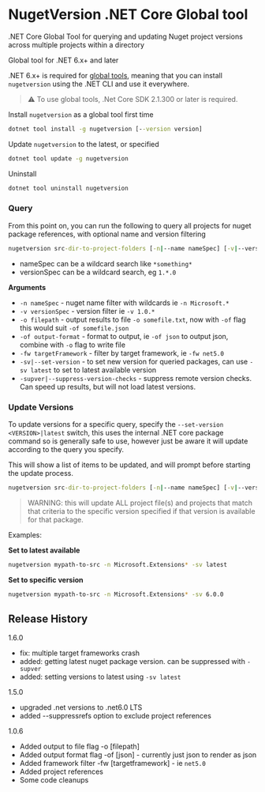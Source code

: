 # NugetVersion .NET Core Global tool 

.NET Core Global Tool for querying and updating Nuget project versions across multiple projects within a directory

Global tool for .NET 6.x+ and later

.NET 6.x+ is required for [global tools](https://docs.microsoft.com/en-us/dotnet/core/tools/global-tools),
meaning that you can install `nugetversion` using the .NET CLI and use it everywhere.

> :warning: To use global tools, .Net Core SDK 2.1.300 or later is required. 

Install `nugetversion` as a global tool first time

```cmd
dotnet tool install -g nugetversion [--version version]
```

Update `nugetversion` to the latest, or specified

```cmd
dotnet tool update -g nugetversion
```

Uninstall

```cmd
dotnet tool uninstall nugetversion
```

### Query
From this point on, you can run the following to query all projects for nuget package references, with optional name and version filtering

```cmd
nugetversion src-dir-to-project-folders [-n|--name nameSpec] [-v|--version versionSpec] [-o filepath] [-of json] [-fw targetFramework]
```

* nameSpec can be a wildcard search like `*something*`
* versionSpec can be a wildcard search, eg `1.*.0`

**Arguments**

- `-n nameSpec` - nuget name filter with wildcards ie `-n Microsoft.*`
- `-v versionSpec` - version filter ie `-v 1.0.*`
- `-o filepath` - output results to file `-o somefile.txt`, now with `-of` flag this would suit `-of somefile.json`
- `-of output-format` - format to output, ie `-of json` to output json, combine with `-o` flag to write file
- `-fw targetFramework` - filter by target framework, ie `-fw net5.0`
- `-sv|--set-version` - to set new version for queried packages, can use `-sv latest` to set to latest available version
- `-supver|--suppress-version-checks` - suppress remote version checks. Can speed up results, but will not load latest versions.


### Update Versions
To update versions for a specific query, specify the `--set-version <VERSION>|latest` switch, this uses the internal .NET core package command so is generally safe to use, however just be aware it will update according to the query you specify.

This will show a list of items to be updated, and will prompt before starting the update process.

```cmd
nugetversion src-dir-to-project-folders [-n|--name nameSpec] [-v|--version versionSpec] --set-version x.x.x
```

> WARNING: this will update ALL project file(s) and projects that match that criteria to the specific version specified if that version is available for that package.

Examples:

**Set to latest available**

```sh
nugetversion mypath-to-src -n Microsoft.Extensions* -sv latest
```

**Set to specific version**

```sh
nugetversion mypath-to-src -n Microsoft.Extensions* -sv 6.0.0
```




## Release History

1.6.0

- fix: multiple target frameworks crash
- added: getting latest nuget package version.  can be suppressed with `-supver`
- added: setting versions to latest using `-sv latest`

1.5.0

- upgraded .net versions to .net6.0 LTS
- added --suppressrefs option to exclude project references

1.0.6

- Added output to file flag -o [filepath]
- Added output format flag -of [json] - currently just json to render as json
- Added framework filter -fw [targetframework] - ie `net5.0`
- Added project references
- Some code cleanups


